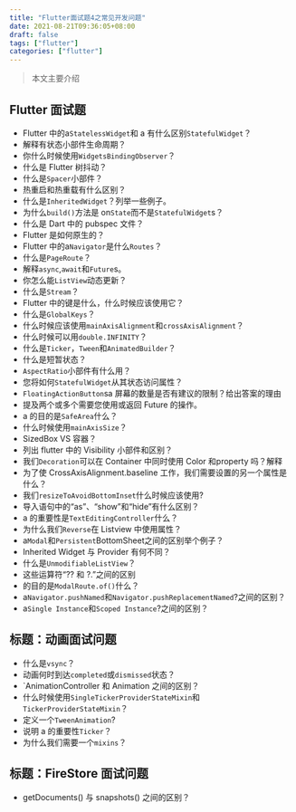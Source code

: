 ```yaml
---
title: "Flutter面试题4之常见开发问题"
date: 2021-08-21T09:36:05+08:00
draft: false
tags: ["flutter"]
categories: ["flutter"]
---
```


> 本文主要介绍

<!--more-->

## Flutter 面试题

- Flutter 中的a`StatelessWidget`和 a 有什么区别`StatefulWidget`？
- 解释有状态小部件生命周期？
- 你什么时候使用`WidgetsBindingObserver`？
- 什么是 Flutter 树抖动？
- 什么是`Spacer`小部件？
- 热重启和热重载有什么区别？
- 什么是`InheritedWidget`？列举一些例子。
- 为什么`build()`方法是 on`State`而不是`StatefulWidget`s？
- 什么是 Dart 中的 pubspec 文件？
- Flutter 是如何原生的？
- Flutter 中的a`Navigator`是什么`Routes`？
- 什么是`PageRoute`？
- 解释`async`,`await`和`Future`s。
- 你怎么能`ListView`动态更新？
- 什么是`Stream`？
- Flutter 中的键是什么，什么时候应该使用它？
- 什么是`GlobalKeys`？
- 什么时候应该使用`mainAxisAlignment`和`crossAxisAlignment`？
- 什么时候可以用`double.INFINITY`？
- 什么是`Ticker`，`Tween`和`AnimatedBuilder`？
- 什么是短暂状态？
- `AspectRatio`小部件有什么用？
- 您将如何`StatefulWidget`从其状态访问属性？
- `FloatingActionButton`sa 屏幕的数量是否有建议的限制？给出答案的理由
- 提及两个或多个需要您使用或返回 Future 的操作。
- a 的目的是`SafeArea`什么？
- 什么时候使用`mainAxisSize`？
- SizedBox VS 容器？
- 列出 flutter 中的 Visibility 小部件和区别？
- 我们`Decoration`可以在 Container 中同时使用 Color 和property 吗？解释
- 为了使 CrossAxisAlignment.baseline 工作，我们需要设置的另一个属性是什么？
- 我们`resizeToAvoidBottomInset`什么时候应该使用?
- 导入语句中的“as”、“show”和“hide”有什么区别？
- a 的重要性是`TextEditingController`什么？
- 为什么我们`Reverse`在 Listview 中使用属性？
- a`Modal`和`Persistent`BottomSheet之间的区别举个例子？
- Inherited Widget 与 Provider 有何不同？
- 什么是`UnmodifiableListView`？
- 这些运算符“?? 和 ?.”之间的区别
- 的目的是`ModalRoute.of()`什么？
- a`Navigator.pushNamed`和`Navigator.pushReplacementNamed`?之间的区别？
- a`Single Instance`和`Scoped Instance`?之间的区别？

## 标题：动画面试问题

- 什么是`vsync`？
- 动画何时到达`completed`或`dismissed`状态？
- `AnimationController 和 Animation 之间的区别？
- 什么时候使用`SingleTickerProviderStateMixin`和`TickerProviderStateMixin`？
- 定义一个`TweenAnimation`?
- 说明 a 的重要性`Ticker`？
- 为什么我们需要一个`mixins`？

## 标题：FireStore 面试问题

- getDocuments() 与 snapshots() 之间的区别？